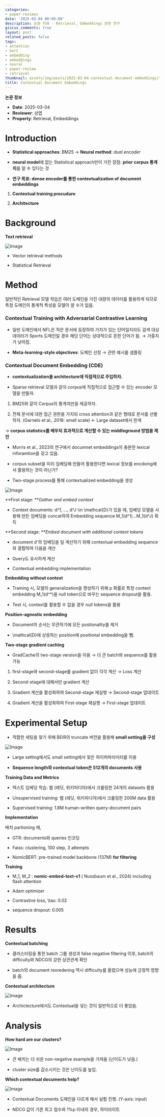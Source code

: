 ```yaml
---
categories:
- paper-reviews
date: '2025-03-04 00:00:00'
description: 논문 리뷰 - Retrieval, Embeddings 관련 연구
giscus_comments: true
layout: post
related_posts: false
tags:
- attention
- bert
- embedding
- embeddings
- neural
- paper-review
- retrieval
thumbnail: assets/img/posts/2025-03-04-contextual-document-embeddings/thumbnail.jpg
title: Contextual Document Embeddings
---
```


**논문 정보**
- **Date**: 2025-03-04
- **Reviewer**: 상엽
- **Property**: Retrieval, Embeddings

# Introduction

- **Statistical approaches**: BM25 → **Neural method**: *dual encoder*

- **neural model**에 없는 Statistical approach만이 가진 장점: **prior corpus 통계치**를 알 수 있다는 것

- **연구 목표: dense encoder를 통한 contextualization of document embeddings**

1. **Contextual training procudure**

1. **Architecture**

# Background

**Text retrieval**

![Image](https://prod-files-secure.s3.us-west-2.amazonaws.com/3acbc979-3f43-48f4-8683-229c6104ec76/35a2dde0-027f-484f-83bd-425176b222b5/image.png?X-Amz-Algorithm=AWS4-HMAC-SHA256&X-Amz-Content-Sha256=UNSIGNED-PAYLOAD&X-Amz-Credential=ASIAZI2LB466T6B5Q7QS%2F20250810%2Fus-west-2%2Fs3%2Faws4_request&X-Amz-Date=20250810T113500Z&X-Amz-Expires=3600&X-Amz-Security-Token=IQoJb3JpZ2luX2VjEJv%2F%2F%2F%2F%2F%2F%2F%2F%2F%2FwEaCXVzLXdlc3QtMiJHMEUCIQCbO9u9eQrPecO3%2BL4EzvKNHpcUQ3HacgUAZz7kN5m41QIgFb3u3CsY%2BgWpx6FKeZsMNthdT5AVmEUKKeHNWe3RWngqiAQI1P%2F%2F%2F%2F%2F%2F%2F%2F%2F%2FARAAGgw2Mzc0MjMxODM4MDUiDNoIyA0eq143BmGPGCrcA9cfsKJnTILxA5eKojkSWz6SAS2112kPY%2BqKniB94yi6QcF8S2ju0prsmlywMVtZJ271BBsi4fe8t7RtSWtwEYfFYbNXHxYziAbiw8wT2DpHBtBsWnRXHff%2BlUcHUkuppUp%2FgxVV2znA6tT4gRU93nvLp0NkMd5puqaxNHM2W0TD%2FdcwTRmPN%2BhGwGmlgZk6zvY6Me%2BwNzZ9T%2BT6KFgDRBXT79mtk3pW7ELw7dDf%2BUn8zJzmlPvc69tMVjFT5%2Bh61lD0yuGkJ3yxLsfQuUxJrwpvsBd6BcAiCYBurTxMspsn4T%2FVFQO38K6mmeG7sZFBmkBop90FpD%2BbyDXToHUFHVr7Mb3pCbw40%2B8uPbFh8gdJa0euT9KmNwibfwACP0RXr2iNUiz548HvwUb3V8iEr9p5YUVXfqYfItBjP7fqOemqfmlE%2BZ2oBDzgU5OHB%2Fiv3wPcMCRasA3ZanWirsXZ4%2BkE%2Fj9Z7vXpsA3HKvsh97zDXDNLe2prsFTkmnKe5E%2BcYF3ki%2BUFA71UPiJAZ%2BbOZKeKFGb9WnLensMEUFyTSEj3toyFcr7LgmSm8osN1OdSbsOkkcCPBDZ%2BKVtvx8qh%2FeUAHQJNDBZ360w2X2ipdoNNdCet2FzrDBi8sP2jMPn%2B4cQGOqUBaIn2UXop7%2F1K%2Bo4izCdwNPi5yGOTBQ7TbPTI8k0Qsx0XWSemb18zEaJcfxRUwHYRw3DO75iS9DQ%2BsitRDBh6p%2F45%2B6CnLBm89GRIUoNNSgNlxdx%2B0wWWnkespGrmRr9nNkWxRXFMWO9pj%2BfKNYUTJNmi1R%2Bqo3U7Zx8evBFbasopizJZfmMG8TAZUQ1%2Btz%2BKxtQW2V6UwK9NabpvGprD6kYaUzw1&X-Amz-Signature=97203b1bd642fc8901c77e6afefbc3358ed39bf7a6ac6cb7a01fc3f500be5389&X-Amz-SignedHeaders=host&x-amz-checksum-mode=ENABLED&x-id=GetObject)

- Vector retrieval methods

- Statistical Retrieval

# Method

일반적인 Retrieval 모델 학습은 여러 도메인을 가진 대량의 데이터를 활용하게 되므로 특정 도메인의 통계적 특성을 모델이 알 수가 없음.

### Contextual Training with Adversarial Contrastive Learning

- 일반 도메인에서 NFL은 적은 문서에 등장하여 가치가 있는 단어일지라도 검색 대상 데이터가 Sports 도메인일 경우 해당 단어는 상대적으로 흔한 단어가 됨. → 가중치가 낮아짐.

- **Meta-learning-style objectives**: 도메인 선정 → 관련 예시를 샘플링

### Contextual Document Embedding (CDE)

- **contextualization을 architecture에 직접적으로 주입하자.**

- Sparse retrieval 모델과 같이 corpus에 직접적으로 접근할 수 있는 encoder 모델을 만들자.

1. BM25와 같이 Corpus의 통계치만을 제공하자.

1. 전체 문서에 대한 접근 권한을 가지되 cross attention과 같은 형태로 문서를 선별하자. (Garnelo et al., 2018: small scale) ← Large dataset에서 한계

→ **corpus statistics를 배우되 효과적으로 계산할 수 있는 middleground 방법을 제안**

- Morris et al., 2023의 연구에서 documnet embeddings이 충분한 lexical inforamtion을 갖고 있음.

- corpus subset을 미리 임베딩해 만들어 활용한다면 lexical 정보를 encdoing에서 활용하는 것이 아닌가?

- Two-stage process를 통해  contextualized embedding을 생성

![Image](https://prod-files-secure.s3.us-west-2.amazonaws.com/3acbc979-3f43-48f4-8683-229c6104ec76/2d710029-1ddb-483a-b615-a9d390c9d09c/image.png?X-Amz-Algorithm=AWS4-HMAC-SHA256&X-Amz-Content-Sha256=UNSIGNED-PAYLOAD&X-Amz-Credential=ASIAZI2LB466T6B5Q7QS%2F20250810%2Fus-west-2%2Fs3%2Faws4_request&X-Amz-Date=20250810T113500Z&X-Amz-Expires=3600&X-Amz-Security-Token=IQoJb3JpZ2luX2VjEJv%2F%2F%2F%2F%2F%2F%2F%2F%2F%2FwEaCXVzLXdlc3QtMiJHMEUCIQCbO9u9eQrPecO3%2BL4EzvKNHpcUQ3HacgUAZz7kN5m41QIgFb3u3CsY%2BgWpx6FKeZsMNthdT5AVmEUKKeHNWe3RWngqiAQI1P%2F%2F%2F%2F%2F%2F%2F%2F%2F%2FARAAGgw2Mzc0MjMxODM4MDUiDNoIyA0eq143BmGPGCrcA9cfsKJnTILxA5eKojkSWz6SAS2112kPY%2BqKniB94yi6QcF8S2ju0prsmlywMVtZJ271BBsi4fe8t7RtSWtwEYfFYbNXHxYziAbiw8wT2DpHBtBsWnRXHff%2BlUcHUkuppUp%2FgxVV2znA6tT4gRU93nvLp0NkMd5puqaxNHM2W0TD%2FdcwTRmPN%2BhGwGmlgZk6zvY6Me%2BwNzZ9T%2BT6KFgDRBXT79mtk3pW7ELw7dDf%2BUn8zJzmlPvc69tMVjFT5%2Bh61lD0yuGkJ3yxLsfQuUxJrwpvsBd6BcAiCYBurTxMspsn4T%2FVFQO38K6mmeG7sZFBmkBop90FpD%2BbyDXToHUFHVr7Mb3pCbw40%2B8uPbFh8gdJa0euT9KmNwibfwACP0RXr2iNUiz548HvwUb3V8iEr9p5YUVXfqYfItBjP7fqOemqfmlE%2BZ2oBDzgU5OHB%2Fiv3wPcMCRasA3ZanWirsXZ4%2BkE%2Fj9Z7vXpsA3HKvsh97zDXDNLe2prsFTkmnKe5E%2BcYF3ki%2BUFA71UPiJAZ%2BbOZKeKFGb9WnLensMEUFyTSEj3toyFcr7LgmSm8osN1OdSbsOkkcCPBDZ%2BKVtvx8qh%2FeUAHQJNDBZ360w2X2ipdoNNdCet2FzrDBi8sP2jMPn%2B4cQGOqUBaIn2UXop7%2F1K%2Bo4izCdwNPi5yGOTBQ7TbPTI8k0Qsx0XWSemb18zEaJcfxRUwHYRw3DO75iS9DQ%2BsitRDBh6p%2F45%2B6CnLBm89GRIUoNNSgNlxdx%2B0wWWnkespGrmRr9nNkWxRXFMWO9pj%2BfKNYUTJNmi1R%2Bqo3U7Zx8evBFbasopizJZfmMG8TAZUQ1%2Btz%2BKxtQW2V6UwK9NabpvGprD6kYaUzw1&X-Amz-Signature=3f0a202a6ea1f8570980ca008799367b860ef4772ebe3920dd076e2af81506f9&X-Amz-SignedHeaders=host&x-amz-checksum-mode=ENABLED&x-id=GetObject)

**First stage: ***Gather and embed context*

- Context documents: d^1, ..., d^J \in \mathcal{D}가 있을 때, 임베딩 모델을 사용해 만든 임베딩을 concat하여 Embedding sequence M_1(d^1)...M_1(d^J) 획득

**Second stage: ***Embed document with additional context tokens*

- document d'의 임베딩을 일 계산하기 위해 contextual embedding sequence와 결합하여 다음을 계산

- Query도 유사하게 계산

- Contextual embedding implementation

**Embedding without context**

- Training 시, 모델의 generalization을 향상하기 위해 p 확률로 특정 context embedding M_1(d^*)을  null token으로 바꾸는 sequence dropout을 활용.

- Test 시, context를 활용할 수 없을 경우 null tokens을 활용

**Position-agnostic embedding**

- Document의 순서는 무관하기에 모든 postionality를 제거

- \mathcal{D}에 상응하는 position에 positional embedding을 뺌.

**Two-stage gradient caching**

- GradCache의 two-stage version을 이용 → 더 큰 batch와 sequence를 활용 가능

1. first-stage와 second-stage를 gradient 없이 각각 계산 → Loss 계산

1. Second-stage에 대해서만 gradient 계산

1. Gradient 계산을 활성화하여 Second-stage 재실행 → Second-stage 업데이트

1. Gradient 계산을 활성화하여 First-stage 재실행 → First-stage 업데이트

# Experimental Setup

- 적합한 세팅을 찾기 위해 BEIR의 truncate 버전을 활용해 **small setting을 구성**

![Image](https://prod-files-secure.s3.us-west-2.amazonaws.com/3acbc979-3f43-48f4-8683-229c6104ec76/9f6742cd-7dd2-4310-8b5e-29c4afd2e0f4/image.png?X-Amz-Algorithm=AWS4-HMAC-SHA256&X-Amz-Content-Sha256=UNSIGNED-PAYLOAD&X-Amz-Credential=ASIAZI2LB466T6B5Q7QS%2F20250810%2Fus-west-2%2Fs3%2Faws4_request&X-Amz-Date=20250810T113500Z&X-Amz-Expires=3600&X-Amz-Security-Token=IQoJb3JpZ2luX2VjEJv%2F%2F%2F%2F%2F%2F%2F%2F%2F%2FwEaCXVzLXdlc3QtMiJHMEUCIQCbO9u9eQrPecO3%2BL4EzvKNHpcUQ3HacgUAZz7kN5m41QIgFb3u3CsY%2BgWpx6FKeZsMNthdT5AVmEUKKeHNWe3RWngqiAQI1P%2F%2F%2F%2F%2F%2F%2F%2F%2F%2FARAAGgw2Mzc0MjMxODM4MDUiDNoIyA0eq143BmGPGCrcA9cfsKJnTILxA5eKojkSWz6SAS2112kPY%2BqKniB94yi6QcF8S2ju0prsmlywMVtZJ271BBsi4fe8t7RtSWtwEYfFYbNXHxYziAbiw8wT2DpHBtBsWnRXHff%2BlUcHUkuppUp%2FgxVV2znA6tT4gRU93nvLp0NkMd5puqaxNHM2W0TD%2FdcwTRmPN%2BhGwGmlgZk6zvY6Me%2BwNzZ9T%2BT6KFgDRBXT79mtk3pW7ELw7dDf%2BUn8zJzmlPvc69tMVjFT5%2Bh61lD0yuGkJ3yxLsfQuUxJrwpvsBd6BcAiCYBurTxMspsn4T%2FVFQO38K6mmeG7sZFBmkBop90FpD%2BbyDXToHUFHVr7Mb3pCbw40%2B8uPbFh8gdJa0euT9KmNwibfwACP0RXr2iNUiz548HvwUb3V8iEr9p5YUVXfqYfItBjP7fqOemqfmlE%2BZ2oBDzgU5OHB%2Fiv3wPcMCRasA3ZanWirsXZ4%2BkE%2Fj9Z7vXpsA3HKvsh97zDXDNLe2prsFTkmnKe5E%2BcYF3ki%2BUFA71UPiJAZ%2BbOZKeKFGb9WnLensMEUFyTSEj3toyFcr7LgmSm8osN1OdSbsOkkcCPBDZ%2BKVtvx8qh%2FeUAHQJNDBZ360w2X2ipdoNNdCet2FzrDBi8sP2jMPn%2B4cQGOqUBaIn2UXop7%2F1K%2Bo4izCdwNPi5yGOTBQ7TbPTI8k0Qsx0XWSemb18zEaJcfxRUwHYRw3DO75iS9DQ%2BsitRDBh6p%2F45%2B6CnLBm89GRIUoNNSgNlxdx%2B0wWWnkespGrmRr9nNkWxRXFMWO9pj%2BfKNYUTJNmi1R%2Bqo3U7Zx8evBFbasopizJZfmMG8TAZUQ1%2Btz%2BKxtQW2V6UwK9NabpvGprD6kYaUzw1&X-Amz-Signature=e3b95ee07d2c365326c253165e1fc83d63c6e5d25a845ffcf2d4cfd1e9aad7fc&X-Amz-SignedHeaders=host&x-amz-checksum-mode=ENABLED&x-id=GetObject)

- Large setting에서도 small setting에서 찾은 하이퍼파라미터를 이용

- **Sequence length와 contextual token은 512개의 documents 사용**

**Training Data and Metrics**

- 텍스트 임베딩 학습: 웹 (레딧, 위키피디아)에서 크롤링한 24개의 datasets 활용

- Unsupervised training: 웹 (레딧, 위키피디아)에서 크롤링한 200M data 활용

- Supervised training: 1.8M human-written query-document pairs

**Implementation**

배치 partioning 때,

- GTR: documents와 queries 인코딩

- Faiss: clustering, 100 step, 3 attempts

- NomicBERT: pre-trained model backbone (137M) **for filtering**

**Training**

- M_1, M_2 : **nomic-embed-text-v1** ( Nussbaum et al., 2024) including flash attention

- Adam optimizer

- Contrastive loss, \tau: 0.02

- sequence dropout: 0.005

# Results

**Contextual batching**

- 클러스터링을 통한 batch 그룹 생성과 false negative filtering 이후, batch의 difficulty와 NDCG의 강한 상관관계 확인

- batch의 document reoredering 역시 difficulty를 올렸으며 성능에 긍정적 영향을 줌.

**Contextual architecture**

![Image](https://prod-files-secure.s3.us-west-2.amazonaws.com/3acbc979-3f43-48f4-8683-229c6104ec76/2b814005-a1c8-48d0-93e5-36d3980eed6a/image.png?X-Amz-Algorithm=AWS4-HMAC-SHA256&X-Amz-Content-Sha256=UNSIGNED-PAYLOAD&X-Amz-Credential=ASIAZI2LB466T6B5Q7QS%2F20250810%2Fus-west-2%2Fs3%2Faws4_request&X-Amz-Date=20250810T113500Z&X-Amz-Expires=3600&X-Amz-Security-Token=IQoJb3JpZ2luX2VjEJv%2F%2F%2F%2F%2F%2F%2F%2F%2F%2FwEaCXVzLXdlc3QtMiJHMEUCIQCbO9u9eQrPecO3%2BL4EzvKNHpcUQ3HacgUAZz7kN5m41QIgFb3u3CsY%2BgWpx6FKeZsMNthdT5AVmEUKKeHNWe3RWngqiAQI1P%2F%2F%2F%2F%2F%2F%2F%2F%2F%2FARAAGgw2Mzc0MjMxODM4MDUiDNoIyA0eq143BmGPGCrcA9cfsKJnTILxA5eKojkSWz6SAS2112kPY%2BqKniB94yi6QcF8S2ju0prsmlywMVtZJ271BBsi4fe8t7RtSWtwEYfFYbNXHxYziAbiw8wT2DpHBtBsWnRXHff%2BlUcHUkuppUp%2FgxVV2znA6tT4gRU93nvLp0NkMd5puqaxNHM2W0TD%2FdcwTRmPN%2BhGwGmlgZk6zvY6Me%2BwNzZ9T%2BT6KFgDRBXT79mtk3pW7ELw7dDf%2BUn8zJzmlPvc69tMVjFT5%2Bh61lD0yuGkJ3yxLsfQuUxJrwpvsBd6BcAiCYBurTxMspsn4T%2FVFQO38K6mmeG7sZFBmkBop90FpD%2BbyDXToHUFHVr7Mb3pCbw40%2B8uPbFh8gdJa0euT9KmNwibfwACP0RXr2iNUiz548HvwUb3V8iEr9p5YUVXfqYfItBjP7fqOemqfmlE%2BZ2oBDzgU5OHB%2Fiv3wPcMCRasA3ZanWirsXZ4%2BkE%2Fj9Z7vXpsA3HKvsh97zDXDNLe2prsFTkmnKe5E%2BcYF3ki%2BUFA71UPiJAZ%2BbOZKeKFGb9WnLensMEUFyTSEj3toyFcr7LgmSm8osN1OdSbsOkkcCPBDZ%2BKVtvx8qh%2FeUAHQJNDBZ360w2X2ipdoNNdCet2FzrDBi8sP2jMPn%2B4cQGOqUBaIn2UXop7%2F1K%2Bo4izCdwNPi5yGOTBQ7TbPTI8k0Qsx0XWSemb18zEaJcfxRUwHYRw3DO75iS9DQ%2BsitRDBh6p%2F45%2B6CnLBm89GRIUoNNSgNlxdx%2B0wWWnkespGrmRr9nNkWxRXFMWO9pj%2BfKNYUTJNmi1R%2Bqo3U7Zx8evBFbasopizJZfmMG8TAZUQ1%2Btz%2BKxtQW2V6UwK9NabpvGprD6kYaUzw1&X-Amz-Signature=414fe091ceb5135ed93dd9d541a8e6b31b7beed107407de4a26b3d485ccc122f&X-Amz-SignedHeaders=host&x-amz-checksum-mode=ENABLED&x-id=GetObject)

- Archictecture에서도 Contextual을 넣는 것이 일반적으로 더 좋았음.

# Analysis

**How hard are our clusters?**

![Image](https://prod-files-secure.s3.us-west-2.amazonaws.com/3acbc979-3f43-48f4-8683-229c6104ec76/c68c2a02-360c-4548-a468-360e3688cc07/image.png?X-Amz-Algorithm=AWS4-HMAC-SHA256&X-Amz-Content-Sha256=UNSIGNED-PAYLOAD&X-Amz-Credential=ASIAZI2LB466T6B5Q7QS%2F20250810%2Fus-west-2%2Fs3%2Faws4_request&X-Amz-Date=20250810T113500Z&X-Amz-Expires=3600&X-Amz-Security-Token=IQoJb3JpZ2luX2VjEJv%2F%2F%2F%2F%2F%2F%2F%2F%2F%2FwEaCXVzLXdlc3QtMiJHMEUCIQCbO9u9eQrPecO3%2BL4EzvKNHpcUQ3HacgUAZz7kN5m41QIgFb3u3CsY%2BgWpx6FKeZsMNthdT5AVmEUKKeHNWe3RWngqiAQI1P%2F%2F%2F%2F%2F%2F%2F%2F%2F%2FARAAGgw2Mzc0MjMxODM4MDUiDNoIyA0eq143BmGPGCrcA9cfsKJnTILxA5eKojkSWz6SAS2112kPY%2BqKniB94yi6QcF8S2ju0prsmlywMVtZJ271BBsi4fe8t7RtSWtwEYfFYbNXHxYziAbiw8wT2DpHBtBsWnRXHff%2BlUcHUkuppUp%2FgxVV2znA6tT4gRU93nvLp0NkMd5puqaxNHM2W0TD%2FdcwTRmPN%2BhGwGmlgZk6zvY6Me%2BwNzZ9T%2BT6KFgDRBXT79mtk3pW7ELw7dDf%2BUn8zJzmlPvc69tMVjFT5%2Bh61lD0yuGkJ3yxLsfQuUxJrwpvsBd6BcAiCYBurTxMspsn4T%2FVFQO38K6mmeG7sZFBmkBop90FpD%2BbyDXToHUFHVr7Mb3pCbw40%2B8uPbFh8gdJa0euT9KmNwibfwACP0RXr2iNUiz548HvwUb3V8iEr9p5YUVXfqYfItBjP7fqOemqfmlE%2BZ2oBDzgU5OHB%2Fiv3wPcMCRasA3ZanWirsXZ4%2BkE%2Fj9Z7vXpsA3HKvsh97zDXDNLe2prsFTkmnKe5E%2BcYF3ki%2BUFA71UPiJAZ%2BbOZKeKFGb9WnLensMEUFyTSEj3toyFcr7LgmSm8osN1OdSbsOkkcCPBDZ%2BKVtvx8qh%2FeUAHQJNDBZ360w2X2ipdoNNdCet2FzrDBi8sP2jMPn%2B4cQGOqUBaIn2UXop7%2F1K%2Bo4izCdwNPi5yGOTBQ7TbPTI8k0Qsx0XWSemb18zEaJcfxRUwHYRw3DO75iS9DQ%2BsitRDBh6p%2F45%2B6CnLBm89GRIUoNNSgNlxdx%2B0wWWnkespGrmRr9nNkWxRXFMWO9pj%2BfKNYUTJNmi1R%2Bqo3U7Zx8evBFbasopizJZfmMG8TAZUQ1%2Btz%2BKxtQW2V6UwK9NabpvGprD6kYaUzw1&X-Amz-Signature=e7f06813515bf8e68535ea964e246b5ee63e711bb74b8f440b1d70f849f7749f&X-Amz-SignedHeaders=host&x-amz-checksum-mode=ENABLED&x-id=GetObject)

- 큰 배치는 더 쉬운 non-negative example을 가져옴 (난이도가 낮음.)

- cluster size를 감소시키는 것은 난이도를 높임.

**Which contextual documents help?**

![Image](https://prod-files-secure.s3.us-west-2.amazonaws.com/3acbc979-3f43-48f4-8683-229c6104ec76/58046fb2-3e6a-4832-bb2e-77f6fad43e5f/image.png?X-Amz-Algorithm=AWS4-HMAC-SHA256&X-Amz-Content-Sha256=UNSIGNED-PAYLOAD&X-Amz-Credential=ASIAZI2LB466T6B5Q7QS%2F20250810%2Fus-west-2%2Fs3%2Faws4_request&X-Amz-Date=20250810T113500Z&X-Amz-Expires=3600&X-Amz-Security-Token=IQoJb3JpZ2luX2VjEJv%2F%2F%2F%2F%2F%2F%2F%2F%2F%2FwEaCXVzLXdlc3QtMiJHMEUCIQCbO9u9eQrPecO3%2BL4EzvKNHpcUQ3HacgUAZz7kN5m41QIgFb3u3CsY%2BgWpx6FKeZsMNthdT5AVmEUKKeHNWe3RWngqiAQI1P%2F%2F%2F%2F%2F%2F%2F%2F%2F%2FARAAGgw2Mzc0MjMxODM4MDUiDNoIyA0eq143BmGPGCrcA9cfsKJnTILxA5eKojkSWz6SAS2112kPY%2BqKniB94yi6QcF8S2ju0prsmlywMVtZJ271BBsi4fe8t7RtSWtwEYfFYbNXHxYziAbiw8wT2DpHBtBsWnRXHff%2BlUcHUkuppUp%2FgxVV2znA6tT4gRU93nvLp0NkMd5puqaxNHM2W0TD%2FdcwTRmPN%2BhGwGmlgZk6zvY6Me%2BwNzZ9T%2BT6KFgDRBXT79mtk3pW7ELw7dDf%2BUn8zJzmlPvc69tMVjFT5%2Bh61lD0yuGkJ3yxLsfQuUxJrwpvsBd6BcAiCYBurTxMspsn4T%2FVFQO38K6mmeG7sZFBmkBop90FpD%2BbyDXToHUFHVr7Mb3pCbw40%2B8uPbFh8gdJa0euT9KmNwibfwACP0RXr2iNUiz548HvwUb3V8iEr9p5YUVXfqYfItBjP7fqOemqfmlE%2BZ2oBDzgU5OHB%2Fiv3wPcMCRasA3ZanWirsXZ4%2BkE%2Fj9Z7vXpsA3HKvsh97zDXDNLe2prsFTkmnKe5E%2BcYF3ki%2BUFA71UPiJAZ%2BbOZKeKFGb9WnLensMEUFyTSEj3toyFcr7LgmSm8osN1OdSbsOkkcCPBDZ%2BKVtvx8qh%2FeUAHQJNDBZ360w2X2ipdoNNdCet2FzrDBi8sP2jMPn%2B4cQGOqUBaIn2UXop7%2F1K%2Bo4izCdwNPi5yGOTBQ7TbPTI8k0Qsx0XWSemb18zEaJcfxRUwHYRw3DO75iS9DQ%2BsitRDBh6p%2F45%2B6CnLBm89GRIUoNNSgNlxdx%2B0wWWnkespGrmRr9nNkWxRXFMWO9pj%2BfKNYUTJNmi1R%2Bqo3U7Zx8evBFbasopizJZfmMG8TAZUQ1%2Btz%2BKxtQW2V6UwK9NabpvGprD6kYaUzw1&X-Amz-Signature=995f73ddbac9e3470c4e55e4f9cfe7188e4f52e871861ac580ebefb5bd28d7a8&X-Amz-SignedHeaders=host&x-amz-checksum-mode=ENABLED&x-id=GetObject)

- Contextual Documents 도메인을 다르게 해서 실험 진행. (Y-axis: input)

- NDCG 값이 기존 최고 점수와 1%p 이내의 경우, 하이라이트
